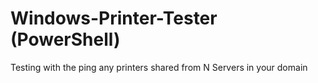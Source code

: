 Windows-Printer-Tester  (PowerShell)
====================

Testing with the ping any printers shared from N Servers in your domain
